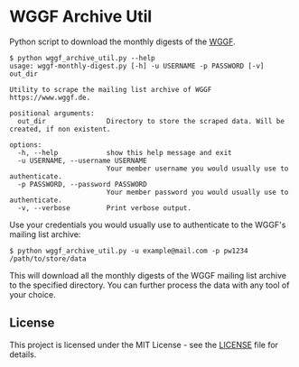# WGGF Archive Util

Python script to download the monthly digests of the [WGGF](www.wggf.de).

```console
$ python wggf_archive_util.py --help
usage: wggf-monthly-digest.py [-h] -u USERNAME -p PASSWORD [-v] out_dir

Utility to scrape the mailing list archive of WGGF https://www.wggf.de.

positional arguments:
  out_dir               Directory to store the scraped data. Will be created, if non existent.

options:
  -h, --help            show this help message and exit
  -u USERNAME, --username USERNAME
                        Your member username you would usually use to authenticate.
  -p PASSWORD, --password PASSWORD
                        Your member password you would usually use to authenticate.
  -v, --verbose         Print verbose output.
```

Use your credentials you would usually use to authenticate to the WGGF's mailing list archive:

```console
$ python wggf_archive_util.py -u example@mail.com -p pw1234 /path/to/store/data
```

This will download all the monthly digests of the WGGF mailing list archive to the specified directory. You can further process the data with any tool of your choice.

## License

This project is licensed under the MIT License - see the [LICENSE](LICENSE) file for details.
